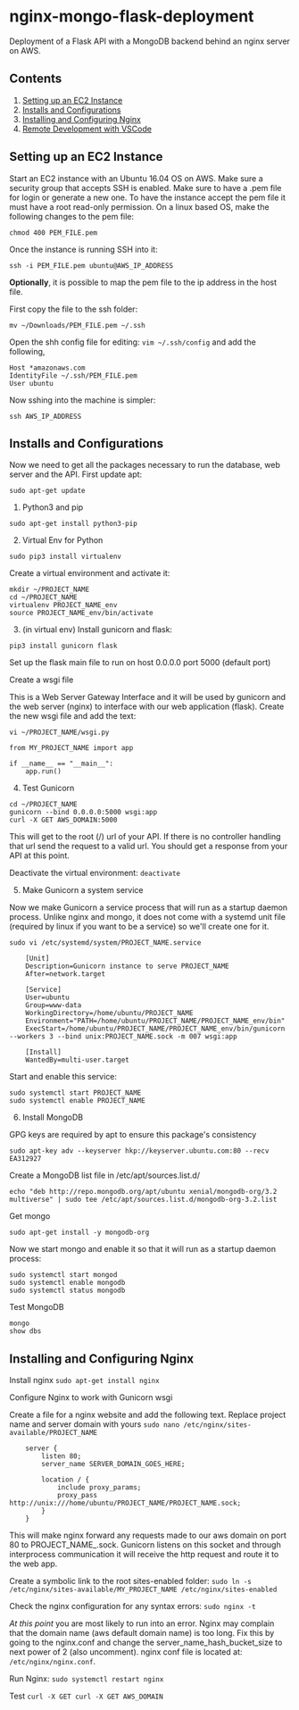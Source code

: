 # nginx-mongo-flask-deployment
Deployment of a Flask API with a MongoDB backend behind an nginx server on AWS.

## Contents

1. [Setting up an EC2 Instance](#setting-up-an-ec2-instance)
2. [Installs and Configurations](#installs-and-configurations)
4. [Installing and Configuring Nginx](#installing-and-configuring-nginx)
5. [Remote Development with VSCode](#remote-dev-with-vscode)


## Setting up an EC2 Instance
Start an EC2 instance with an Ubuntu 16.04 OS on AWS. Make sure a security group that accepts SSH is enabled. Make sure to have a .pem file for login or generate a new one. 
To have the instance accept the pem file it must have a root read-only permission. On a linux based OS, make the following changes to the pem file:

```
chmod 400 PEM_FILE.pem
```

Once the instance is running SSH into it:

```
ssh -i PEM_FILE.pem ubuntu@AWS_IP_ADDRESS
```

__Optionally__, it is possible to map the pem file to the ip address in the host file. 

First copy the file to the ssh folder:
```
mv ~/Downloads/PEM_FILE.pem ~/.ssh
```

Open the shh config file for editing: `vim ~/.ssh/config` and add the following,

```
Host *amazonaws.com
IdentityFile ~/.ssh/PEM_FILE.pem
User ubuntu
```
Now sshing into the machine is simpler:

```
ssh AWS_IP_ADDRESS
```

## Installs and Configurations

Now we need to get all the packages necessary to run the database, web server and the API.
First update apt:

```
sudo apt-get update
```

1. Python3 and pip
```
sudo apt-get install python3-pip
```

2. Virtual Env for Python

```
sudo pip3 install virtualenv
```

Create a virtual environment and activate it:

```
mkdir ~/PROJECT_NAME
cd ~/PROJECT_NAME
virtualenv PROJECT_NAME_env
source PROJECT_NAME_env/bin/activate
```

3. (in virtual env) Install gunicorn and flask:

```
pip3 install gunicorn flask
```
Set up the flask main file to run on host 0.0.0.0 port 5000 (default port)

Create a wsgi file

This is a Web Server Gateway Interface and it will be used by gunicorn and the web server (nginx) to interface with our web application (flask). Create the new wsgi file and add the text:

`vi ~/PROJECT_NAME/wsgi.py`
```
from MY_PROJECT_NAME import app

if __name__ == "__main__":
    app.run()
```
4. Test Gunicorn
```
cd ~/PROJECT_NAME
gunicorn --bind 0.0.0.0:5000 wsgi:app
curl -X GET AWS_DOMAIN:5000
```
This will get to the root (/) url of your API. If there is no controller handling that url send the request to a valid url. You should get a response from your API at this point. 

Deactivate the virtual environment: `deactivate`

5. Make Gunicorn a system service 

Now we make Gunicorn a service process that will run as a startup daemon process. Unlike nginx and mongo, it does not come with a systemd unit file (required by linux if you want to be a service) so we'll create one for it.

`sudo vi /etc/systemd/system/PROJECT_NAME.service`

```
    [Unit]
    Description=Gunicorn instance to serve PROJECT_NAME
    After=network.target

    [Service]
    User=ubuntu
    Group=www-data
    WorkingDirectory=/home/ubuntu/PROJECT_NAME
    Environment="PATH=/home/ubuntu/PROJECT_NAME/PROJECT_NAME_env/bin"
    ExecStart=/home/ubuntu/PROJECT_NAME/PROJECT_NAME_env/bin/gunicorn --workers 3 --bind unix:PROJECT_NAME.sock -m 007 wsgi:app

    [Install]
    WantedBy=multi-user.target
```
Start and enable this service:
```
sudo systemctl start PROJECT_NAME
sudo systemctl enable PROJECT_NAME
```

6. Install MongoDB

GPG keys are required by apt to ensure this package's consistency
```
sudo apt-key adv --keyserver hkp://keyserver.ubuntu.com:80 --recv EA312927
```
Create a MongoDB list file in /etc/apt/sources.list.d/
```
echo "deb http://repo.mongodb.org/apt/ubuntu xenial/mongodb-org/3.2 multiverse" | sudo tee /etc/apt/sources.list.d/mongodb-org-3.2.list
```
Get mongo
```
sudo apt-get install -y mongodb-org
```

Now we start mongo and enable it so that it will run as a startup daemon process:
```
sudo systemctl start mongod
sudo systemctl enable mongodb
sudo systemctl status mongodb
```

Test MongoDB
```
mongo
show dbs
```


## Installing and Configuring Nginx

Install nginx
`sudo apt-get install nginx`

Configure Nginx to work with Gunicorn wsgi

Create a file for a nginx website and add the following text. Replace project name and server domain with yours
`sudo nano /etc/nginx/sites-available/PROJECT_NAME`

```
    server {
        listen 80;
        server_name SERVER_DOMAIN_GOES_HERE;

        location / {
            include proxy_params;
            proxy_pass http://unix:///home/ubuntu/PROJECT_NAME/PROJECT_NAME.sock;
        }
    }
```
This will make nginx forward any requests made to our aws domain on port 80 to PROJECT_NAME_.sock. Gunicorn listens on this socket and through interprocess communication it will receive the http request and route it to the web app.

Create a symbolic link to the root sites-enabled folder:
`sudo ln -s /etc/nginx/sites-available/MY_PROJECT_NAME /etc/nginx/sites-enabled`

Check the nginx configuration for any syntax errors:
`sudo nginx -t`

*At this point* you are most likely to run into an error. Nginx may complain that the domain name (aws default domain name) is too long. Fix this by going to the nginx.conf and change the server_name_hash_bucket_size to next power of 2 (also uncomment). nginx conf file is located at: `/etc/nginx/nginx.conf`.

Run Nginx: `sudo systemctl restart nginx`

Test 
`curl -X GET curl -X GET AWS_DOMAIN
`

